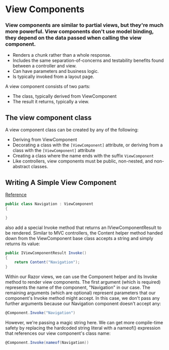 # View Components

### View components are similar to partial views, but they're much more powerful. View components don't use model binding, they depend on the data passed when calling the view component.

- Renders a chunk rather than a whole response.
- Includes the same separation-of-concerns and testability benefits found between a controller and view.
- Can have parameters and business logic.
- Is typically invoked from a layout page.

A view component consists of two parts:

- The class, typically derived from ViewComponent
- The result it returns, typically a view.

## The view component class
A view component class can be created by any of the following:

- Deriving from ViewComponent
- Decorating a class with the ```[ViewComponent]``` attribute, or deriving from a class with the ```[ViewComponent]``` attribute
- Creating a class where the name ends with the suffix ```ViewComponent```
- Like controllers, view components must be public, non-nested, and non-abstract classes.

## Writing A Simple View Component 
[Reference](https://mariusschulz.com/blog/view-components-in-asp-net-core-mvc)

```c#
public class Navigation : ViewComponent
{

}
```

also add a special Invoke method that returns an IViewComponentResult to be rendered. Similar to MVC controllers, the Content helper method handed down from the ViewComponent base class accepts a string and simply returns its value:

```c#
public IViewComponentResult Invoke()
{
    return Content("Navigation");
}
```

Within our Razor views, we can use the Component helper and its Invoke method to render view components. The first argument (which is required) represents the name of the component, "Navigation" in our case. The remaining arguments (which are optional) represent parameters that our component's Invoke method might accept. In this case, we don't pass any further arguments because our Navigation component doesn't accept any:
```c#
@Component.Invoke("Navigation")
```
However, we're passing a magic string here. We can get more compile-time safety by replacing the hardcoded string literal with a nameof() expression that references our view component's class name:
```c#
@Component.Invoke(nameof(Navigation))
```

